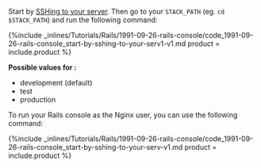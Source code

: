 


Start by [SSHing to your server](http://help.cloud66.com/managing-your-stack/ssh-to-your-server). Then go to your `STACK_PATH` (eg. `cd $STACK_PATH`) and run the following command:

{%include _inlines/Tutorials/Rails/1991-09-26-rails-console/code_1991-09-26-rails-console_start-by-sshing-to-your-serv1-v1.md  product = include.product %}




**Possible values for <environment>:**

*   development (default)
*   test
*   production

To run your Rails console as the Nginx user, you can use the following command:



{%include _inlines/Tutorials/Rails/1991-09-26-rails-console/code_1991-09-26-rails-console_start-by-sshing-to-your-serv-v1.md  product = include.product %}



